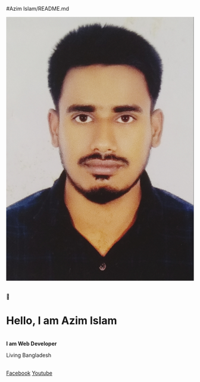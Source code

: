 #Azim Islam/README.md
<p><img src="/image/azim.jpg" alt="photos"/></p><br/>
👋<h1>Hello, I am Azim Islam</h1><br/>
<b>I am Web Developer</b>
<p>Living Bangladesh<p><br/>
<a href="https://www.facebook.com/smazim.islam">Facebook</a> <a href="https://www.youtube.com/@azim703">Youtube</a>
